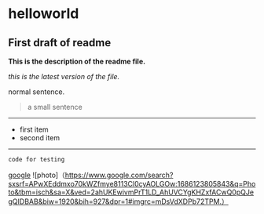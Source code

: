 # helloworld
## First draft of readme
**This is the description of the readme file.**

*this is the latest version of the file.*

normal sentence.
>a small sentence
---
- first item
- second item
---

`code for testing`

[google](https://www.google.com/?hl=zh-TW)
![photo]（https://www.google.com/search?sxsrf=APwXEddmxo70kWZfmye8113Cl0cyAOLGOw:1686123805843&q=Photo&tbm=isch&sa=X&ved=2ahUKEwivmPrT1LD_AhUVCYgKHZxfACwQ0pQJegQIDBAB&biw=1920&bih=927&dpr=1#imgrc=mDsVdXDPb72TPM.）
